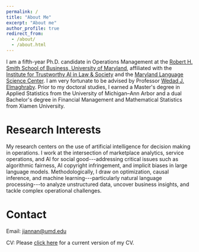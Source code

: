 ```yaml
---
permalink: /
title: "About Me"
excerpt: "About me"
author_profile: true
redirect_from: 
  - /about/
  - /about.html
---
```


I am a fifth-year Ph.D. candidate in Operations Management at the [Robert H. Smith School of Business, University of Maryland](https://www.rhsmith.umd.edu/), affiliated with the [Institute for Trustworthy AI in Law & Society](https://www.trails.umd.edu) and the [Maryland Language Science Center](https://languagescience.umd.edu). 
I am very fortunate to be advised by Professor [Wedad J. Elmaghraby](https://www.rhsmith.umd.edu/directory/wedad-j-elmaghraby). Prior to my doctoral studies, I earned a Master's degree in Applied Statistics from the University of Michigan–Ann Arbor and a dual Bachelor's degree in Financial Management and Mathematical Statistics from Xiamen University.

Research Interests
======
My research centers on the use of artificial intelligence for decision making in operations. I work at the intersection of marketplace analytics, service operations, and AI for social good---addressing critical issues such as algorithmic fairness, AI copyright infringement, and implicit biases in large language models. Methodologically, I draw on optimization, causal inference, and machine learning---particularly natural language processing---to analyze unstructured data, uncover business insights, and tackle complex operational challenges.

<!-- Upcoming Talks
====== -->
<!-- * [Eighth AAAI/ACM Conference on AI, Ethics, and Soceity](https://www.aies-conference.com/2025/)
  - **Title:** AI Self-Preferencing in Algorithmic Hiring: Empirical Evidence and Insights
  - **Session:** Paper Session #6 Integrating AI into the Workplace
  - **Time:** 11:45 AM (Central European Summer Time), Wednesday, 10/22
  - **Location:** Auditorium, Torre Caleido (IE Tower), Paseo de la Castellana 259E, Madrid, Spain -->
<!-- * INFORMS Annual Meeting 2025 
  - Data Science Workshop: Saturday, October 25 · 3:15 PM · Building B, Room B306  
  - DMDA Workshop: Saturday, October 25 · 3:45 PM · Building B, Room 313B  
  - SA52 Technology and the Future of Work: Sunday, October 26 · 8:00 AM · Building B, Room B312  

* CIST 2025 
  - Session #4, Track #3: LLM Applications  
  - Sunday, October 26 · 1:50 PM  
  - Hilton Atlanta, Room 212/213   -->

<!-- Recent News
======
<!-- * June 30, 2025: One project is accepted at the 3rd Annual Business & Generative AI Conference (AI@Wharton) 2025.  -->

<!-- * May 30, 2025: Our project received a $10,000 Smith Internal Grant!

* April 24, 2025: One paper is accepted at ICAIL 2025!

* March 6, 2025: Our student chapter hosted the 3rd Smith DOIT Doctoral Consortium!

* October 16. 2024: Our student chapter received the 2024 INFORMS Student Chapter Annual Award - Cum Laude!

* March 26. 2024: Our project received the Faculty-Student Research Award (FSRA, $15,000) from the Graduate School! -->

<!-- * Mar 15. 2024: We hosted the 2nd Smith DOIT Doctoral Consortium! -->

<!-- * Oct 16. 2023: Our student chapter received the 2023 INFORMS Student Chapter Annual Award - Honorable Mention! -->

<!-- * Oct 7. 2023: One paper is accepted at EMNLP 2023! -->

<!-- * Oct 16. 2023: I presented my paper at INFORMS 2023, Phenoix, AZ.


* Sept 7. 2023: I attended 2023 Purdue Operations Symposium. 

* Sept 6. 2023: I passed my comprehensive exam!

* Aug 28. 2023: I received a Jacob K. Goldhaber Travel Grant from the Graduate School to attend INFORMS 2023.

* June 11. 2023: I attended the Behavioral Operations Management Summer Institute hosted by Harvard Business School.

* May 24. 2023: I presented my paper at POMS Conference Florida Orlando, 2023.

* April 25. 2023: Our student chapter application was approved by INFORMS!

* Feb 17. 2023: I organized 1st Smith DOIT Doctoral Consortium.

* Aug 26. 2022: I gave a poster presentation at YinzOR 2022 held by Carnegie Mellon University! -->

Contact
======
Email: [jiannan@umd.edu](mailto:jiannan@umd.edu)

CV: Please [click here](https://www.dropbox.com/scl/fi/0ut2a3c7svsgkct5bq3x2/Jiannan_CV_10_25.pdf?rlkey=3so8m7gehp2wtlpt3qyj8p70o&st=0u0ds085&dl=0) for a current version of my CV.